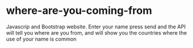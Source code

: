 # where-are-you-coming-from
Javascrip and Bootstrap website.
Enter your name press send and the API will tell you where are you from,
and will show you the countries where the use of your name is common
